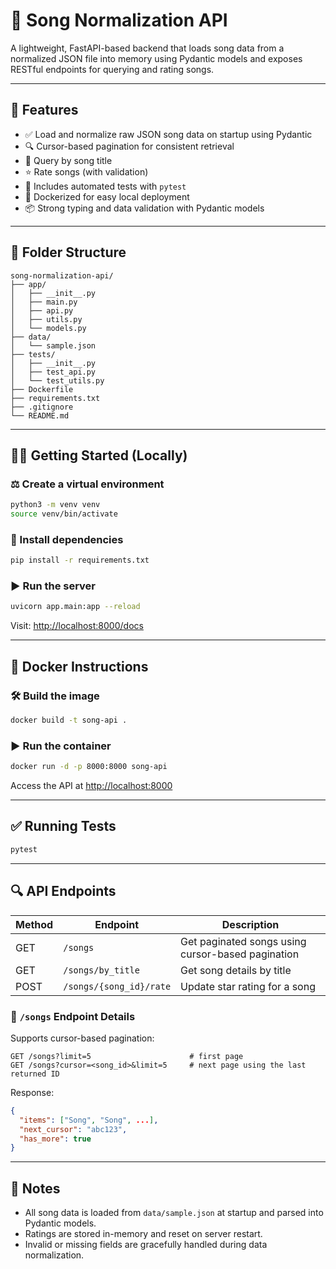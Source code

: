# 🎵 Song Normalization API

A lightweight, FastAPI-based backend that loads song data from a normalized JSON file into memory using Pydantic models and exposes RESTful endpoints for querying and rating songs.

---

## 🚀 Features

- ✅ Load and normalize raw JSON song data on startup using Pydantic
- 🔍 Cursor-based pagination for consistent retrieval
- 🎯 Query by song title
- ⭐ Rate songs (with validation)
- 🧪 Includes automated tests with `pytest`
- 🐳 Dockerized for easy local deployment
- 📦 Strong typing and data validation with Pydantic models

---

## 📁 Folder Structure

```
song-normalization-api/
├── app/
│   ├── __init__.py
│   ├── main.py
│   ├── api.py
│   ├── utils.py
│   └── models.py
├── data/
│   └── sample.json
├── tests/
│   ├── __init__.py
│   ├── test_api.py
│   └── test_utils.py
├── Dockerfile
├── requirements.txt
├── .gitignore
└── README.md
```

---

## 🧑‍💻 Getting Started (Locally)

### ⚖️ Create a virtual environment

```bash
python3 -m venv venv
source venv/bin/activate 
```

### 📆 Install dependencies

```bash
pip install -r requirements.txt
```

### ▶️ Run the server

```bash
uvicorn app.main:app --reload
```

Visit: [http://localhost:8000/docs](http://localhost:8000/docs)

---

## 🐳 Docker Instructions

### 🛠 Build the image

```bash
docker build -t song-api .
```

### ▶️ Run the container

```bash
docker run -d -p 8000:8000 song-api
```

Access the API at [http://localhost:8000](http://localhost:8000)

---

## ✅ Running Tests

```bash
pytest
```

---

## 🔍 API Endpoints

| Method | Endpoint                  | Description                                         |
|--------|---------------------------|-----------------------------------------------------|
| GET    | `/songs`                  | Get paginated songs using cursor-based pagination  |
| GET    | `/songs/by_title`         | Get song details by title                          |
| POST   | `/songs/{song_id}/rate`   | Update star rating for a song                      |

### 📘 `/songs` Endpoint Details

Supports cursor-based pagination:

```http
GET /songs?limit=5                      # first page
GET /songs?cursor=<song_id>&limit=5     # next page using the last returned ID
```

Response:

```json
{
  "items": ["Song", "Song", ...],
  "next_cursor": "abc123",
  "has_more": true
}
```

---

## 📝 Notes

- All song data is loaded from `data/sample.json` at startup and parsed into Pydantic models.
- Ratings are stored in-memory and reset on server restart.
- Invalid or missing fields are gracefully handled during data normalization.
